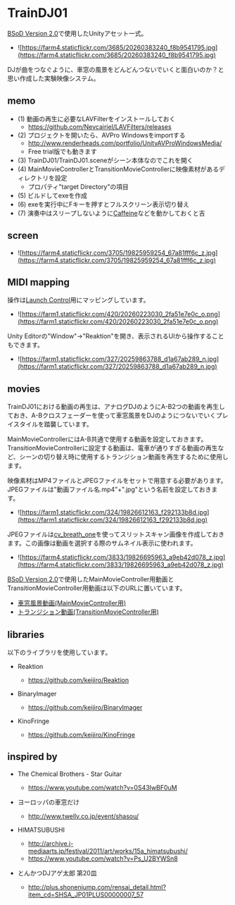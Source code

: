 TrainDJ01
====
[BSoD Version 2.0](http://bsod.fukuchilab.org/)で使用したUnityアセット一式。

* ![https://farm4.staticflickr.com/3685/20260383240_f8b9541795.jpg](https://farm4.staticflickr.com/3685/20260383240_f8b9541795.jpg)

DJが曲をつなぐように、車窓の風景をどんどんつないでいくと面白いのか？と思い作成した実験映像システム。

memo
----
* (1) 動画の再生に必要なLAVFilterをインストールしておく
  * https://github.com/Nevcairiel/LAVFilters/releases
* (2) プロジェクトを開いたら、AVPro Windowsをimportする
  * http://www.renderheads.com/portfolio/UnityAVProWindowsMedia/
  * Free trial版でも動きます
* (3) TrainDJ01/TrainDJ01.sceneがシーン本体なのでこれを開く
* (4) MainMovieControllerとTransitionMovieControllerに映像素材があるディレクトリを設定
  * プロパティ"target Directory"の項目
* (5) ビルドしてexeを作成
* (6) exeを実行中にFキーを押すとフルスクリーン表示切り替え
* (7) 演奏中はスリープしないように[Caffeine](http://www.zhornsoftware.co.uk/caffeine/)などを動かしておくと吉

screen
----
* ![https://farm4.staticflickr.com/3705/19825959254_67a81fff6c_z.jpg](https://farm4.staticflickr.com/3705/19825959254_67a81fff6c_z.jpg)

MIDI mapping
----
操作は[Launch Control](http://www.h-resolution.com/novation/launchcontrol.php)用にマッピングしています。

* ![https://farm1.staticflickr.com/420/20260223030_2fa51e7e0c_o.png](https://farm1.staticflickr.com/420/20260223030_2fa51e7e0c_o.png)

Unity Editorの"Window"->"Reaktion"を開き、表示されるUIから操作することもできます。

* ![https://farm1.staticflickr.com/327/20259863788_d1a67ab289_n.jpg](https://farm1.staticflickr.com/327/20259863788_d1a67ab289_n.jpg)

movies
----
TrainDJ01における動画の再生は、アナログDJのようにA-B2つの動画を再生しておき、A-Bクロスフェーダーを使って車窓風景をDJのようにつないでいくプレイスタイルを踏襲しています。

MainMovieControllerにはA-B共通で使用する動画を設定しておきます。
TransitionMovieControllerに設定する動画は、電車が通りすぎる動画の再生など、シーンの切り替え時に使用するトランジション動画を再生するために使用します。

映像素材はMP4ファイルとJPEGファイルをセットで用意する必要があります。
JPEGファイルは"動画ファイル名.mp4"+".jpg"という名前を設定しておきます。

* ![https://farm1.staticflickr.com/324/19826612163_f292133b8d.jpg](https://farm1.staticflickr.com/324/19826612163_f292133b8d.jpg)

JPEGファイルは[cv_breath_one](https://github.com/yoggy/cv_breath_one)を使ってスリットスキャン画像を作成しておきます。この画像は動画を選択する際のサムネイル表示に使われます。

* ![https://farm4.staticflickr.com/3833/19826695963_a9eb42d078_z.jpg](https://farm4.staticflickr.com/3833/19826695963_a9eb42d078_z.jpg)


[BSoD Version 2.0](http://bsod.fukuchilab.org/)で使用したMainMovieController用動画とTransitionMovieController用動画は以下のURLに置いています。

* [車窓風景動画(MainMovieController用)](http://www.sabamiso.net/yoggy/traindj01_movies.zip)
* [トランジション動画(TransitionMovieController用)](http://www.sabamiso.net/yoggy/traindj01_transitions.zip)


libraries
----
以下のライブラリを使用しています。

  * Reaktion
    * https://github.com/keijiro/Reaktion

  * BinaryImager
    * https://github.com/keijiro/BinaryImager

  * KinoFringe
    * https://github.com/keijiro/KinoFringe

inspired by
----
* The Chemical Brothers - Star Guitar
  * https://www.youtube.com/watch?v=0S43IwBF0uM

* ヨーロッパの車窓だけ
  * http://www.twellv.co.jp/event/shasou/

* HIMATSUBUSHI
  * http://archive.j-mediaarts.jp/festival/2011/art/works/15a_himatsubushi/
  * https://www.youtube.com/watch?v=Ps_U2BYWSn8

* とんかつDJアゲ太郎 第20皿
  * http://plus.shonenjump.com/rensai_detail.html?item_cd=SHSA_JP01PLUS00000007_57
